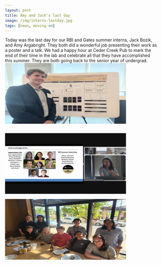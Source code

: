 ```yaml
---
layout: post
title: Amy and Jack's last day
image: /img/interns-lastday.jpg
tags: [news, moving-on]
---
```


Today was the last day for our RBI and Gates summer interns, Jack Bozik, and Amy Argabright. They both did a wonderful job presenting their work as a poster and a talk. We had a happy hour at Ceder Creek Pub to mark the end of their time in the lab and celebrate all that they have accomplished this summer. They are both going back to the senior year of undergrad. 
<br>
<img align="center" src="/img/jack-poster.jpg" style="width:400px !important;height:200px !important;" />
<br>
<br>

<img align="center" src="/img/amy-talk.png" style="width:400px !important;height:200px !important;" />
<br>
<br>

<img align="center" src="/img/intern-lunch.jpg" style="width:400px !important;height:200px !important;" />
<br>
<br>
